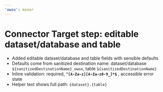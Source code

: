 ```yaml
---
'owox': minor
---
```


# Connector Target step: editable dataset/database and table

- Added editable dataset/database and table fields with sensible defaults
- Defaults come from sanitized destination name: dataset/database `${sanitizedDestinationName}_owox`, table `${sanitizedDestinationName}`
- Inline validation: required, **`^[A-Za-z][A-Za-z0-9_]*$`** , accessible error state
- Helper text shows full path: `{dataset}.{table}`
